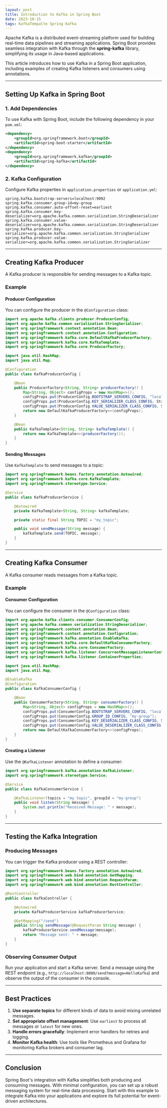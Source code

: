 ```yaml
---
layout: post
title: Introduction to Kafka in Spring Boot
date: 2023-10-15
tags: KafkaTempalte Spring Kafka
---
```


Apache Kafka is a distributed event-streaming platform used for building real-time data pipelines and streaming applications. Spring Boot provides seamless integration with Kafka through the **spring-kafka** library, simplifying its usage in Java-based applications.

This article introduces how to use Kafka in a Spring Boot application, including examples of creating Kafka listeners and consumers using annotations.

---

## Setting Up Kafka in Spring Boot

### 1. Add Dependencies

To use Kafka with Spring Boot, include the following dependency in your `pom.xml`:

```xml
<dependency>
    <groupId>org.springframework.boot</groupId>
    <artifactId>spring-boot-starter</artifactId>
</dependency>
<dependency>
    <groupId>org.springframework.kafka</groupId>
    <artifactId>spring-kafka</artifactId>
</dependency>
```

### 2. Kafka Configuration

Configure Kafka properties in `application.properties` or `application.yml`:

```properties
spring.kafka.bootstrap-servers=localhost:9092
spring.kafka.consumer.group-id=my-group
spring.kafka.consumer.auto-offset-reset=earliest
spring.kafka.consumer.key-deserializer=org.apache.kafka.common.serialization.StringDeserializer
spring.kafka.consumer.value-deserializer=org.apache.kafka.common.serialization.StringDeserializer
spring.kafka.producer.key-serializer=org.apache.kafka.common.serialization.StringSerializer
spring.kafka.producer.value-serializer=org.apache.kafka.common.serialization.StringSerializer
```

---

## Creating Kafka Producer

A Kafka producer is responsible for sending messages to a Kafka topic.

### Example

#### Producer Configuration

You can configure the producer in the `@Configuration` class:

```java
import org.apache.kafka.clients.producer.ProducerConfig;
import org.apache.kafka.common.serialization.StringSerializer;
import org.springframework.context.annotation.Bean;
import org.springframework.context.annotation.Configuration;
import org.springframework.kafka.core.DefaultKafkaProducerFactory;
import org.springframework.kafka.core.KafkaTemplate;
import org.springframework.kafka.core.ProducerFactory;

import java.util.HashMap;
import java.util.Map;

@Configuration
public class KafkaProducerConfig {

    @Bean
    public ProducerFactory<String, String> producerFactory() {
        Map<String, Object> configProps = new HashMap<>();
        configProps.put(ProducerConfig.BOOTSTRAP_SERVERS_CONFIG, "localhost:9092");
        configProps.put(ProducerConfig.KEY_SERIALIZER_CLASS_CONFIG, StringSerializer.class);
        configProps.put(ProducerConfig.VALUE_SERIALIZER_CLASS_CONFIG, StringSerializer.class);
        return new DefaultKafkaProducerFactory<>(configProps);
    }

    @Bean
    public KafkaTemplate<String, String> kafkaTemplate() {
        return new KafkaTemplate<>(producerFactory());
    }
}
```

#### Sending Messages

Use `KafkaTemplate` to send messages to a topic:

```java
import org.springframework.beans.factory.annotation.Autowired;
import org.springframework.kafka.core.KafkaTemplate;
import org.springframework.stereotype.Service;

@Service
public class KafkaProducerService {

    @Autowired
    private KafkaTemplate<String, String> kafkaTemplate;

    private static final String TOPIC = "my_topic";

    public void sendMessage(String message) {
        kafkaTemplate.send(TOPIC, message);
    }
}
```

---

## Creating Kafka Consumer

A Kafka consumer reads messages from a Kafka topic.

### Example

#### Consumer Configuration

You can configure the consumer in the `@Configuration` class:

```java
import org.apache.kafka.clients.consumer.ConsumerConfig;
import org.apache.kafka.common.serialization.StringDeserializer;
import org.springframework.context.annotation.Bean;
import org.springframework.context.annotation.Configuration;
import org.springframework.kafka.annotation.EnableKafka;
import org.springframework.kafka.core.DefaultKafkaConsumerFactory;
import org.springframework.kafka.core.ConsumerFactory;
import org.springframework.kafka.listener.ConcurrentMessageListenerContainer;
import org.springframework.kafka.listener.ContainerProperties;

import java.util.HashMap;
import java.util.Map;

@EnableKafka
@Configuration
public class KafkaConsumerConfig {

    @Bean
    public ConsumerFactory<String, String> consumerFactory() {
        Map<String, Object> configProps = new HashMap<>();
        configProps.put(ConsumerConfig.BOOTSTRAP_SERVERS_CONFIG, "localhost:9092");
        configProps.put(ConsumerConfig.GROUP_ID_CONFIG, "my-group");
        configProps.put(ConsumerConfig.KEY_DESERIALIZER_CLASS_CONFIG, StringDeserializer.class);
        configProps.put(ConsumerConfig.VALUE_DESERIALIZER_CLASS_CONFIG, StringDeserializer.class);
        return new DefaultKafkaConsumerFactory<>(configProps);
    }
}
```

#### Creating a Listener

Use the `@KafkaListener` annotation to define a consumer:

```java
import org.springframework.kafka.annotation.KafkaListener;
import org.springframework.stereotype.Service;

@Service
public class KafkaConsumerService {

    @KafkaListener(topics = "my_topic", groupId = "my-group")
    public void listen(String message) {
        System.out.println("Received Message: " + message);
    }
}
```

---

## Testing the Kafka Integration

### Producing Messages

You can trigger the Kafka producer using a REST controller:

```java
import org.springframework.beans.factory.annotation.Autowired;
import org.springframework.web.bind.annotation.GetMapping;
import org.springframework.web.bind.annotation.RequestParam;
import org.springframework.web.bind.annotation.RestController;

@RestController
public class KafkaController {

    @Autowired
    private KafkaProducerService kafkaProducerService;

    @GetMapping("/send")
    public String sendMessage(@RequestParam String message) {
        kafkaProducerService.sendMessage(message);
        return "Message sent: " + message;
    }
}
```

### Observing Consumer Output

Run your application and start a Kafka server. Send a message using the REST endpoint (e.g., `http://localhost:8080/send?message=HelloKafka`) and observe the output of the consumer in the console.

---

## Best Practices

1. **Use separate topics** for different kinds of data to avoid mixing unrelated messages.
2. **Set appropriate offset management**: Use `earliest` to process all messages or `latest` for new ones.
3. **Handle errors gracefully**: Implement error handlers for retries and logging.
4. **Monitor Kafka health**: Use tools like Prometheus and Grafana for monitoring Kafka brokers and consumer lag.

---

## Conclusion

Spring Boot's integration with Kafka simplifies both producing and consuming messages. With minimal configuration, you can set up a robust messaging system for real-time data processing. Start with this example to integrate Kafka into your applications and explore its full potential for event-driven architectures.
